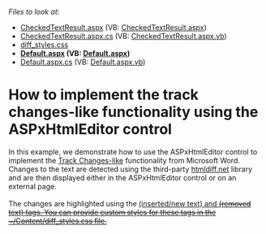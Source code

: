 <!-- default file list -->
*Files to look at*:

* [CheckedTextResult.aspx](./CS/TextDifferenceExample/CheckedTextResult.aspx) (VB: [CheckedTextResult.aspx](./VB/TextDifferenceExample/CheckedTextResult.aspx))
* [CheckedTextResult.aspx.cs](./CS/TextDifferenceExample/CheckedTextResult.aspx.cs) (VB: [CheckedTextResult.aspx.vb](./VB/TextDifferenceExample/CheckedTextResult.aspx.vb))
* [diff_styles.css](./CS/TextDifferenceExample/Content/diff_styles.css)
* **[Default.aspx](./CS/TextDifferenceExample/Default.aspx) (VB: [Default.aspx](./VB/TextDifferenceExample/Default.aspx))**
* [Default.aspx.cs](./CS/TextDifferenceExample/Default.aspx.cs) (VB: [Default.aspx.vb](./VB/TextDifferenceExample/Default.aspx.vb))
<!-- default file list end -->
# How to implement the track changes-like functionality using the ASPxHtmlEditor control


<p>In this example, we demonstrate how to use the ASPxHtmlEditor control to implement the <a href="https://support.office.com/en-us/article/Track-changes-in-Word-197ba630-0f5f-4a8e-9a77-3712475e806a?ui=en-US&rs=en-US&ad=US">Track Changes-like</a> functionality from Microsoft Word. Changes to the text are detected using the third-party <a href="https://github.com/Rohland/htmldiff.net">htmldiff.net</a> library and are then displayed either in the ASPxHtmlEditor control or on an external page.<br><br>The changes are highlighted using the <ins> (inserted/new text) and <del> (removed text) tags. You can provide custom styles for these tags in the ~/Content/diff_styles.css file.</p>

<br/>



